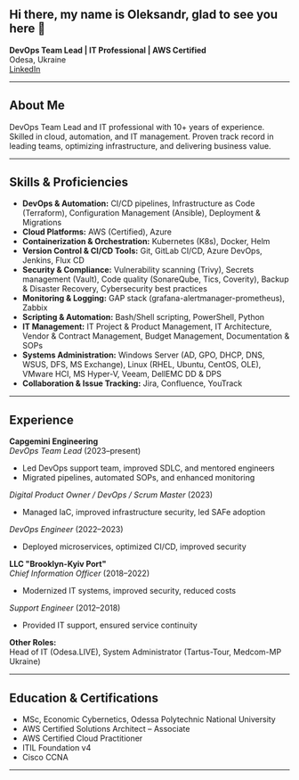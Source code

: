 ## Hi there, my name is Oleksandr, glad to see you here 👋 

**DevOps Team Lead | IT Professional | AWS Certified**  
Odesa, Ukraine  
[LinkedIn](https://linkedin.com/in/oleksandr-rengach)

---

## About Me

DevOps Team Lead and IT professional with 10+ years of experience. Skilled in cloud, automation, and IT management. Proven track record in leading teams, optimizing infrastructure, and delivering business value.

---

## Skills & Proficiencies

- **DevOps & Automation:** CI/CD pipelines, Infrastructure as Code (Terraform), Configuration Management (Ansible), Deployment & Migrations
- **Cloud Platforms:** AWS (Certified), Azure
- **Containerization & Orchestration:** Kubernetes (K8s), Docker, Helm
- **Version Control & CI/CD Tools:** Git, GitLab CI/CD, Azure DevOps, Jenkins, Flux CD
- **Security & Compliance:** Vulnerability scanning (Trivy), Secrets management (Vault), Code quality (SonareQube, Tics, Coverity), Backup & Disaster Recovery, Cybersecurity best practices
- **Monitoring & Logging:** GAP stack (grafana-alertmanager-prometheus), Zabbix
- **Scripting & Automation:** Bash/Shell scripting, PowerShell, Python
- **IT Management:** IT Project & Product Management, IT Architecture, Vendor & Contract Management, Budget Management, Documentation & SOPs
- **Systems Administration:** Windows Server (AD, GPO, DHCP, DNS, WSUS, DFS, MS Exchange), Linux (RHEL, Ubuntu, CentOS, OLE), VMware HCI, MS Hyper-V, Veeam, DellEMC DD & DPS
- **Collaboration & Issue Tracking:** Jira, Confluence, YouTrack

---

## Experience

**Capgemini Engineering**  
*DevOps Team Lead* (2023–present)  
- Led DevOps support team, improved SDLC, and mentored engineers  
- Migrated pipelines, automated SOPs, and enhanced monitoring

*Digital Product Owner / DevOps / Scrum Master* (2023)  
- Managed IaC, improved infrastructure security, led SAFe adoption

*DevOps Engineer* (2022–2023)  
- Deployed microservices, optimized CI/CD, improved security

**LLC "Brooklyn-Kyiv Port"**  
*Chief Information Officer* (2018–2022)  
- Modernized IT systems, improved security, reduced costs

*Support Engineer* (2012–2018)  
- Provided IT support, ensured service continuity

**Other Roles:**  
Head of IT (Odesa.LIVE), System Administrator (Tartus-Tour, Medcom-MP Ukraine)

---

## Education & Certifications

- MSc, Economic Cybernetics, Odessa Polytechnic National University
- AWS Certified Solutions Architect – Associate
- AWS Certified Cloud Practitioner
- ITIL Foundation v4
- Cisco CCNA

---

<!--
**Bo3gyX19/Bo3gyX19** is a ✨ _special_ ✨ repository because its `README.md` (this file) appears on your GitHub profile.

Here are some ideas to get you started:

- 🔭 I’m currently working on ...
- 🌱 I’m currently learning ...
- 👯 I’m looking to collaborate on ...
- 🤔 I’m looking for help with ...
- 💬 Ask me about ...
- 📫 How to reach me: ...
- 😄 Pronouns: ...
- ⚡ Fun fact: ...
-->
